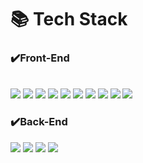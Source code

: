<div><h1> 📚 Tech Stack </h1></div>
<div><h3>✔️Front-End</h3></div>
<br/>
<img src="https://img.shields.io/badge/html5-E34F26?style=flat&logo=html5&logoColor=white">
<img src="https://img.shields.io/badge/CSS3-1572B6?style=flat&logo=CSS3&logoColor=white">
<img src="https://img.shields.io/badge/JavaScript-F7DF1E?style=flat&logo=JavaScript&logoColor=black">
<img src="https://img.shields.io/badge/TypeScript-3178C6?style=flat&logo=TypeScript&logoColor=white">
<img src="https://img.shields.io/badge/React-61DAFB?style=flat&logo=React&logoColor=white">
<img src="https://img.shields.io/badge/styled components-DB7093?style=flat-square&logo=styled-components&logoColor=white">
<img src="https://img.shields.io/badge/ReactQuery-FF4154?style=flat&logo=ReactQuery&logoColor=white">
<img src="https://img.shields.io/badge/Next.js-000000?style=flat&logo=Next.js&logoColor=white">
<img src="https://img.shields.io/badge/React Native-61DAFB?style=flat&logo=React&logoColor=white">
<img src="https://img.shields.io/badge/Expo-000020?style=flat&logo=Expo&logoColor=white">
<br/>
<div><h3>✔️Back-End</h3></div>
<img src="https://img.shields.io/badge/Node.js-339933?style=flat&logo=Node.js&logoColor=white">
<img src="https://img.shields.io/badge/Express-000000?style=flat&logo=Express&logoColor=white">
<img src="https://img.shields.io/badge/Firebase-FFCA28?style=flat&logo=Firebase&logoColor=white">
<img src="https://img.shields.io/badge/MongDB-47A248?style=flat&logo=MongDB&logoColor=white">
